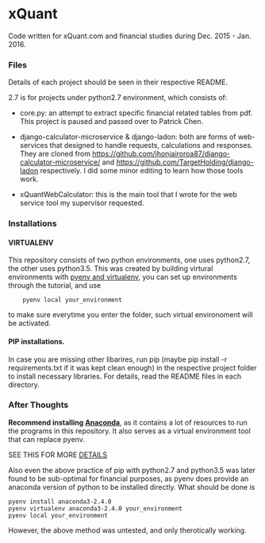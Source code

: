 # xQuant
Code written for xQuant.com and financial studies during Dec. 2015 - Jan. 2016.

### Files

Details of each project should be seen in their respective README.

2.7 is for projects under python2.7 environment, which consists of:

* core.py: an attempt to extract specific financial related tables from pdf. This project is paused and passed over to Patrick Chen.

* django-calculator-microservice & django-ladon: both are forms of web-services that designed to handle requests, calculations and responses. They are cloned from https://github.com/jhonjairoroa87/django-calculator-microservice/ and https://github.com/TargetHolding/django-ladon respectively. I did some minor editing to learn how those tools work.

* xQuantWebCalculator: this is the main tool that I wrote for the web service tool my supervisor requested.



### Installations

#### VIRTUALENV
This repository consists of two python environments, one uses python2.7, the other uses python3.5. This was created by building virtural environments with [pyenv and virtualenv](http://amaral-lab.org/resources/guides/pyenv-tutorial), you can set up environments through the tutorial, and use
```
	pyenv local your_environment
```
to make sure everytime you enter the folder, such virtual environoment will be activated.

#### PIP installations.

In case you are missing other libarires, run pip (maybe pip install -r requirements.txt if it was kept clean enough) in the respective project folder to install necessary libraries. For details, read the README files in each directory.

<!-- ### Possible Errors
```
	* The following required packages can not be built:
    * freetype
```
If this error showed up, run 
```
	brew install freetype
``` -->

### After Thoughts

 **Recommend installing [Anaconda](https://www.continuum.io/downloads)**, as it contains a lot of resources to run the programs in this repository. It also serves as a virtual environment tool that can replace pyenv.

SEE THIS FOR MORE [DETAILS](http://stackoverflow.com/questions/34398676/does-conda-replace-the-need-for-virtualenv)

Also even the above practice of pip with python2.7 and python3.5 was later found to be sub-optimal for financial purposes, as pyenv does provide an anaconda version of python to be installed directly. What should be done is 
```
pyenv install anaconda3-2.4.0
pyenv virtualenv anaconda3-2.4.0 your_environment
pyenv local your_environment
```
However, the above method was untested, and only therotically working.

<!-- ##### IPython:
This was learned during the process, but did not end up using it. remember that IPython is an interactive shell for the Python programming language, so call it in bash instead of importing it in python (If using the shell version, the browser version requires pip install notebook and getting onto localhost).
 -->
